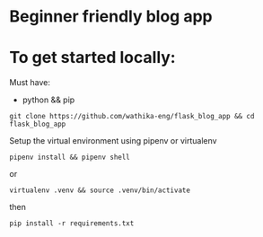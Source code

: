 # Beginner friendly blog app

# To get started locally:

Must have:
- python && pip

```
git clone https://github.com/wathika-eng/flask_blog_app && cd flask_blog_app
```
Setup the virtual environment using pipenv or virtualenv

```
pipenv install && pipenv shell
```
or
```
virtualenv .venv && source .venv/bin/activate
```
then 
```
pip install -r requirements.txt
```
